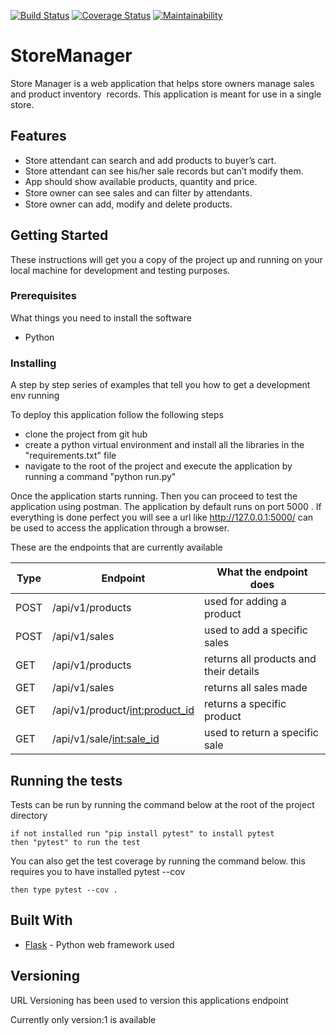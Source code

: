 [![Build Status](https://travis-ci.com/NabunyaLilian/StoreManager.svg?branch=get_all_sales_ft)](https://travis-ci.com/NabunyaLilian/StoreManager)  [![Coverage Status](https://coveralls.io/repos/github/NabunyaLilian/StoreManager/badge.svg?branch=get_all_sales_ft)](https://coveralls.io/github/NabunyaLilian/StoreManager?branch=get_all_sales_ft)  [![Maintainability](https://api.codeclimate.com/v1/badges/79a07349aa2d77166540/maintainability)](https://codeclimate.com/github/NabunyaLilian/StoreManager/maintainability)

# StoreManager

Store Manager is a web application that helps store owners manage sales and product inventory  records. This application is meant for use in a single store. 

	
## Features 
- Store attendant can search and add products to buyer’s cart. 
- Store attendant can see his/her sale records but can’t modify them. 
- App should show available products, quantity and price. 
- Store owner can see sales and can ﬁlter by attendants. 
- Store owner can add, modify and delete products. 




## Getting Started

These instructions will get you a copy of the project up and running on your local machine for development and testing purposes. 


### Prerequisites

What things you need to install the software

* Python 

### Installing

A step by step series of examples that tell you how to get a development env running

To deploy this application follow the following steps
* clone the project from git hub
* create a python virtual environment and install all the libraries in the "requirements.txt" file 
* navigate to the root of the project and execute the application by running a command "python run.py"

Once the application starts running. Then you can proceed to test the application using postman. The application by default runs on port 5000
. If everything is done perfect you will see a url like http://127.0.0.1:5000/ can be used to access the application through a browser.

These are the endpoints that are currently available


|__Type__| __Endpoint__ | __What the endpoint does__ | 
|------|-------------|------------|
|POST|  /api/v1/products       | used for adding a product    |
|POST| /api/v1/sales       | used to add a specific sales| 
|GET|  /api/v1/products      | returns all products and their details    |
|GET|  /api/v1/sales       | returns all sales made   |
|GET|  /api/v1/product/<int:product_id>     | returns a specific product     |
|GET|  /api/v1/sale/<int:sale_id>   | used to return a specific sale   |




## Running the tests

Tests can be run by running the command below at the root of the project directory
```
if not installed run "pip install pytest" to install pytest
then "pytest" to run the test
```


You can also get the test coverage by running the command below. this requires you to have installed pytest --cov

```
then type pytest --cov .
```

## Built With

* [Flask](http://flask.pocoo.org/docs/1.0/) - Python web framework used


## Versioning

URL Versioning has been used to version this applications endpoint 

Currently only version:1 is available 
